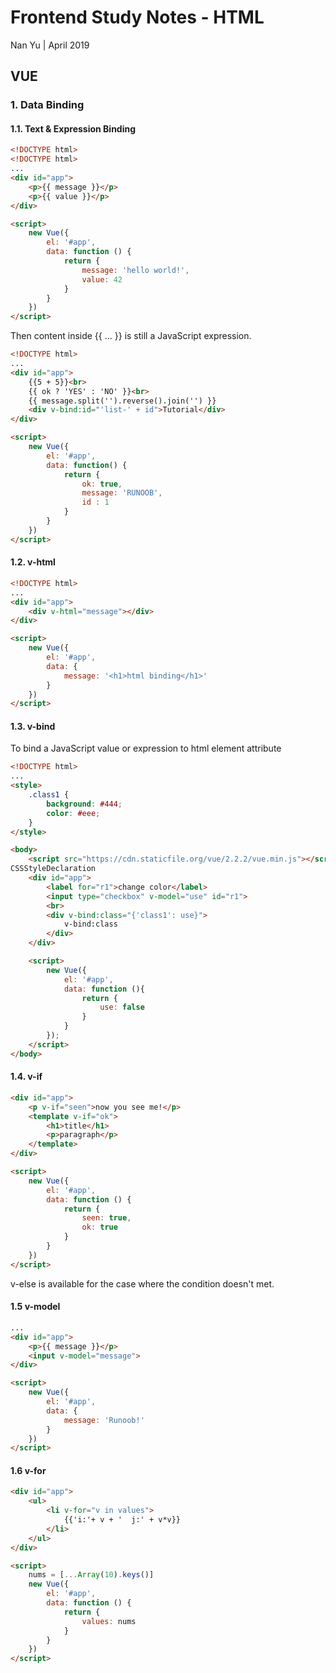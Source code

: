 # Frontend Study Notes - HTML  
Nan Yu | April 2019   
  
## VUE
### 1.  Data Binding
#### 1.1.  Text & Expression Binding
```html
<!DOCTYPE html>
<!DOCTYPE html>
...
<div id="app">
	<p>{{ message }}</p>
	<p>{{ value }}</p>
</div>

<script>
	new Vue({
		el: '#app',
		data: function () {
			return {
				message: 'hello world!',
				value: 42
			}
		}
	})
</script>
```

Then content inside {{ ... }} is still a JavaScript expression.
```html
<!DOCTYPE html>
...
<div id="app">
	{{5 + 5}}<br>
	{{ ok ? 'YES' : 'NO' }}<br>
	{{ message.split('').reverse().join('') }}
	<div v-bind:id="'list-' + id">Tutorial</div>
</div>

<script>
	new Vue({
		el: '#app',
		data: function() {
			return {
				ok: true,
				message: 'RUNOOB',
				id : 1
			}
		}
	})
</script>
```

#### 1.2. v-html
```html
<!DOCTYPE html>
...
<div id="app">
	<div v-html="message"></div>
</div>

<script>
	new Vue({
		el: '#app',
		data: {
			message: '<h1>html binding</h1>'
		}
	})
</script>
```

#### 1.3. v-bind
To bind a JavaScript value or expression to html element attribute
```html
<!DOCTYPE html>
...
<style>
	.class1 {
		background: #444;
		color: #eee;
	}
</style>

<body>
	<script src="https://cdn.staticfile.org/vue/2.2.2/vue.min.js"></script>
CSSStyleDeclaration
	<div id="app">
		<label for="r1">change color</label>
		<input type="checkbox" v-model="use" id="r1">
		<br>
		<div v-bind:class="{'class1': use}">
			v-bind:class
		</div>
	</div>

	<script>
		new Vue({
			el: '#app',
			data: function (){
				return {
					use: false
				}
			}
		});
	</script>
</body>
```

#### 1.4. v-if
```html
<div id="app">
	<p v-if="seen">now you see me!</p>
	<template v-if="ok">
		<h1>title</h1>
		<p>paragraph</p>
	</template>
</div>

<script>
	new Vue({
		el: '#app',
		data: function () {
			return {
				seen: true,
				ok: true
			}
		}
	})
</script>
```
v-else is available for the case where the condition doesn't met.

#### 1.5 v-model

```html
...
<div id="app">
	<p>{{ message }}</p>
	<input v-model="message">
</div>

<script>
	new Vue({
		el: '#app',
		data: {
			message: 'Runoob!'
		}
	})
</script>
```

#### 1.6 v-for
```html
<div id="app">
	<ul>
		<li v-for="v in values">
			{{'i:'+ v + '  j:' + v*v}}
		</li>
	</ul>
</div>

<script>
	nums = [...Array(10).keys()]
	new Vue({
		el: '#app',
		data: function () {
			return {
				values: nums
			}
		}
	})
</script>
```
<!--stackedit_data:
eyJoaXN0b3J5IjpbLTE1NTc3Njk2NDIsLTg4MTk5MTk0NSw2OD
A1OTY2ODUsNzEyNDMxNzg1LC0xNTI5MjcyMzMzLC05MTg5NzMw
NjUsLTE5Nzg2NTMyODQsNjk5OTAwNTg0LDE1NDY5MDMwLC05OT
I4MDYzMTcsMTc0OTAxOTg1LC0xNTIyMTU5MDU2LDIwNDgwNzc0
OTMsNDYxMzk5MzQsLTE3MjkwODIyMiwtNzEwMTU4MzI2XX0=
-->